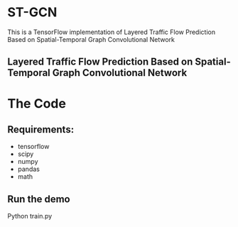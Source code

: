 # ST-GCN

This is a TensorFlow implementation of Layered Traffic Flow Prediction Based on Spatial-Temporal
Graph Convolutional Network

## Layered Traffic Flow Prediction Based on Spatial-Temporal Graph Convolutional Network




# The Code

## Requirements:

* tensorflow
* scipy
* numpy
* pandas
* math

## Run the demo

Python train.py






